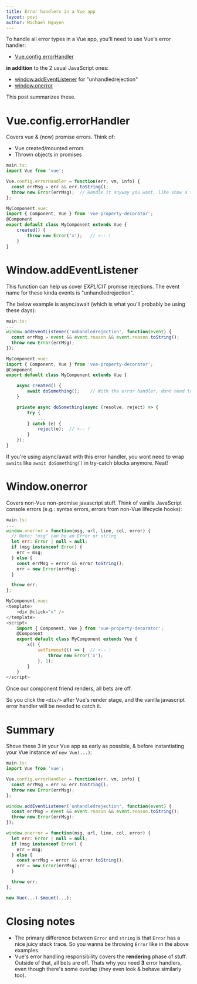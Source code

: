 ```yaml
---
title: Error handlers in a Vue app
layout: post
author: Michael Nguyen
---
```


To handle all error types in a Vue app, you'll need to use Vue's error handler:
* [Vue.config.errorHandler](https://vuejs.org/v2/api/#errorHandler)

**in addition** to the 2 usual JavaScript ones:
* [window.addEventListener](https://developer.mozilla.org/en-US/docs/Web/API/EventTarget/addEventListener) for "unhandledrejection"
* [window.onerror](https://developer.mozilla.org/en-US/docs/Web/API/GlobalEventHandlers/onerror)

This post summarizes these.

# Vue.config.errorHandler
Covers vue & (now) promise errors. Think of:
* Vue created/mounted errors
* Thrown objects in promises

```javascript
main.ts:
import Vue from 'vue';

Vue.config.errorHandler = function(err, vm, info) {
  const errMsg = err && err.toString();
  throw new Error(errMsg);	// Handle it anyway you want, like show a toastbar
};
```

```javascript
MyComponent.vue:
import { Component, Vue } from 'vue-property-decorator';
@Component
export default class MyComponent extends Vue {
	created() {	
		throw new Error('x');	// <-- !
	}
}
```

# Window.addEventListener
This function can help us cover *EXPLICIT* promise rejections. The event name for these kinda events is "unhandledrejection".

The below example is async/await (which is what you'll probably be using these days):

```javascript
main.ts:
...
window.addEventListener('unhandledrejection', function(event) {
  const errMsg = event && event.reason && event.reason.toString();
  throw new Error(errMsg);
});
```

```javascript
MyComponent.vue:
import { Component, Vue } from 'vue-property-decorator';
@Component
export default class MyComponent extends Vue {

	async created() {
		await doSomething();	// With the error handler, dont need to wrap this call in a try-catch!
	}

	private async doSomething(async (resolve, reject) => {
		try {
			...
		} catch (e) {
			reject(e);	// <-- !
		}
	});
}
```

If you're using async/await with this error handler, you wont need to wrap `awaits` like `await doSomething()` in try-catch blocks anymore. Neat!

# Window.onerror
Covers non-Vue non-promise javascript stuff. Think of vanilla JavaScript console errors (e.g.: syntax errors, errors from non-Vue lifecycle hooks):

```javascript
main.ts:
...
window.onerror = function(msg, url, line, col, error) {
  // Note: "msg" can be an Error or string
  let err: Error | null = null;
  if (msg instanceof Error) {
    err = msg;
  } else {
    const errMsg = error && error.toString();
    err = new Error(errMsg);
  }

  throw err;
};
```

```javascript
MyComponent.vue:
<template>
	<div @click="x" />
</template>
<script>
	import { Component, Vue } from 'vue-property-decorator';
	@Component
	export default class MyComponent extends Vue {
		x() {
			setTimeout(() => {	// <-- !
				throw new Error('x');
			}, 1);	
		}
	}
</script>
```

Once our component friend renders, all bets are off.

So you click the `<div/>` after Vue's render stage, and the vanilla javascript error handler will be needed to catch it.

# Summary
Shove these 3 in your Vue app as early as possible, & before instantiating your Vue instance w/ `new Vue(...)`:
```javascript
main.ts:
import Vue from 'vue';

Vue.config.errorHandler = function(err, vm, info) {
  const errMsg = err && err.toString();
  throw new Error(errMsg);
};

window.addEventListener('unhandledrejection', function(event) {
  const errMsg = event && event.reason && event.reason.toString();
  throw new Error(errMsg);
});

window.onerror = function(msg, url, line, col, error) {
  let err: Error | null = null;
  if (msg instanceof Error) {
    err = msg;
  } else {
    const errMsg = error && error.toString();
    err = new Error(errMsg);
  }

  throw err;
};

new Vue(...).$mount(...);
```

# Closing notes
* The primary difference between `Error` and `string` is that `Error` has a nice juicy stack trace. So you wanna be throwing `Error` like in the above examples.
* Vue's error handling responsibility covers the **rendering** phase of stuff. Outside of that, all bets are off. Thats why you need **3** error handlers, even though there's some overlap (they even look & behave similarly too).
